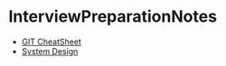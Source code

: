 # InterviewPreparationNotes

- [GIT CheatSheet](assets/resources/git-cheat-sheet-education.pdf)
- [System Design](SystemDesign.md)